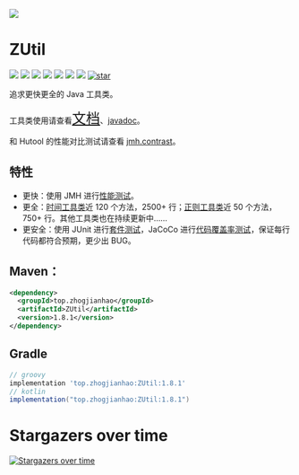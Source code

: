 ![](https://socialify.git.ci/duanluan/ZUtil/image?description=1&font=Bitter&forks=1&issues=1&language=1&logo=https%3A%2F%2Fduanluan.github.io%2FZUtil%2Fimg%2Flogo.svg&name=1&owner=1&pattern=Floating%20Cogs&pulls=1&stargazers=1&theme=Light)

# ZUtil

[![](https://img.shields.io/maven-central/v/top.zhogjianhao/ZUtil?style=flat-square)](https://search.maven.org/artifact/top.zhogjianhao/ZUtil)
[![](https://img.shields.io/hexpm/l/plug?style=flat-square)](./LICENSE)
[![](https://img.shields.io/badge/JDK-8%2B-orange?style=flat-square)]()
[![](https://img.shields.io/badge/%E4%BD%9C%E8%80%85-duanluan-red.svg)](https://github.com/duanluan)
[![](https://img.shields.io/badge/made%20with-%e2%9d%a4-ff69b4.svg?style=flat-square)](#)
[![](https://img.shields.io/badge/273743748-🐧-388adc.svg?style=flat-square)](https://jq.qq.com/?_wv=1027&k=pYzF0R18)
[![](https://img.shields.io/github/stars/duanluan/ZUtil?style=social)](https://github.com/duanluan/ZUtil)
[![star](https://gitee.com/duanluan/ZUtil/badge/star.svg?theme=white)](https://gitee.com/duanluan/ZUtil)

追求更快更全的 Java 工具类。

工具类使用请查看<a href='https://duanluan.github.io/ZUtil' target='_blank' style='font-size:25px'>文档</a>、[javadoc](https://apidoc.gitee.com/duanluan/ZUtil)。

和 Hutool 的性能对比测试请查看 [jmh.contrast](src/test/java/top/zhogjianhao/jmh/contrast)。

## 特性

* 更快：使用 JMH 进行[性能测试](https://github.com/duanluan/ZUtil/tree/main/src/test/java/top/zhogjianhao/jmh)。
* 更全：[时间工具类](https://github.com/duanluan/ZUtil/blob/main/src/main/java/top/zhogjianhao/date/DateUtils.java)近 120 个方法，2500+ 行；[正则工具类](https://github.com/duanluan/ZUtil/blob/main/src/main/java/top/zhogjianhao/regex/RegExUtils.java)近 50 个方法，750+ 行。其他工具类也在持续更新中……
* 更安全：使用 JUnit 进行[套件测试](https://github.com/duanluan/ZUtil/tree/main/src/test/java/top/zhogjianhao/junit)，JaCoCo 进行[代码覆盖率测试](https://github.com/duanluan/ZUtil/tree/main/src/test/java/top/zhogjianhao/junit)，保证每行代码都符合预期，更少出 BUG。

## Maven：

```xml
<dependency>
  <groupId>top.zhogjianhao</groupId>
  <artifactId>ZUtil</artifactId>
  <version>1.8.1</version>
</dependency>
```

## Gradle

```groovy
// groovy
implementation 'top.zhogjianhao:ZUtil:1.8.1'
// kotlin
implementation("top.zhogjianhao:ZUtil:1.8.1")
```

# Stargazers over time

[![Stargazers over time](https://starchart.cc/duanluan/ZUtil.svg)](https://starchart.cc/duanluan/ZUtil)
